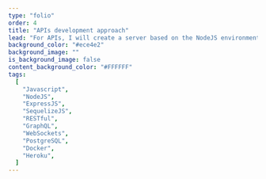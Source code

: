 ```yaml
---
type: "folio"
order: 4
title: "APIs development approach"
lead: "For APIs, I will create a server based on the NodeJS environment using ExpressJS framework. Also the database will be developed on the relational database PostgreSQL."
background_color: "#ece4e2"
background_image: ""
is_background_image: false
content_background_color: "#FFFFFF"
tags:
  [
    "Javascript",
    "NodeJS",
    "ExpressJS",
    "SequelizeJS",
    "RESTful",
    "GraphQL",
    "WebSockets",
    "PostgreSQL",
    "Docker",
    "Heroku",
  ]
---
```

